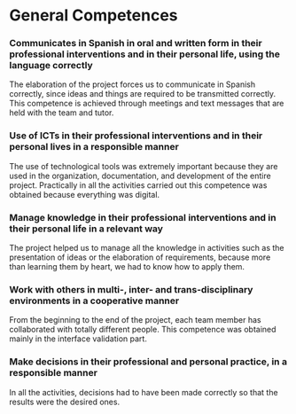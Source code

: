 # General Competences
### Communicates in Spanish in oral and written form in their professional interventions and in their personal life, using the language correctly
The elaboration of the project forces us to communicate in Spanish correctly, since ideas and things are required to be transmitted correctly. This competence is achieved through meetings and text messages that are held with the team and tutor.

### Use of ICTs in their professional interventions and in their personal lives in a responsible manner
The use of technological tools was extremely important because they are used in the organization, documentation, and development of the entire project. Practically in all the activities carried out this competence was obtained because everything was digital.

### Manage knowledge in their professional interventions and in their personal life in a relevant way
The project helped us to manage all the knowledge in activities such as the presentation of ideas or the elaboration of requirements, because more than learning them by heart, we had to know how to apply them.

### Work with others in multi-, inter- and trans-disciplinary environments in a cooperative manner
From the beginning to the end of the project, each team member has collaborated with totally different people. This competence was obtained mainly in the interface validation part.

### Make decisions in their professional and personal practice, in a responsible manner
In all the activities, decisions had to have been made correctly so that the results were the desired ones.
